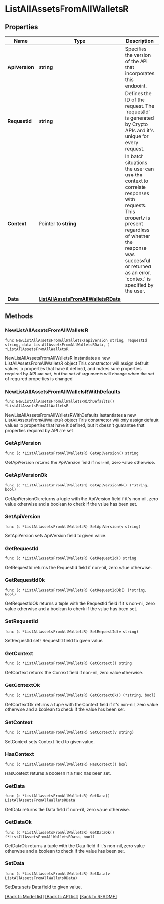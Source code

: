 # ListAllAssetsFromAllWalletsR

## Properties

Name | Type | Description | Notes
------------ | ------------- | ------------- | -------------
**ApiVersion** | **string** | Specifies the version of the API that incorporates this endpoint. | 
**RequestId** | **string** | Defines the ID of the request. The &#x60;requestId&#x60; is generated by Crypto APIs and it&#39;s unique for every request. | 
**Context** | Pointer to **string** | In batch situations the user can use the context to correlate responses with requests. This property is present regardless of whether the response was successful or returned as an error. &#x60;context&#x60; is specified by the user. | [optional] 
**Data** | [**ListAllAssetsFromAllWalletsRData**](ListAllAssetsFromAllWalletsRData.md) |  | 

## Methods

### NewListAllAssetsFromAllWalletsR

`func NewListAllAssetsFromAllWalletsR(apiVersion string, requestId string, data ListAllAssetsFromAllWalletsRData, ) *ListAllAssetsFromAllWalletsR`

NewListAllAssetsFromAllWalletsR instantiates a new ListAllAssetsFromAllWalletsR object
This constructor will assign default values to properties that have it defined,
and makes sure properties required by API are set, but the set of arguments
will change when the set of required properties is changed

### NewListAllAssetsFromAllWalletsRWithDefaults

`func NewListAllAssetsFromAllWalletsRWithDefaults() *ListAllAssetsFromAllWalletsR`

NewListAllAssetsFromAllWalletsRWithDefaults instantiates a new ListAllAssetsFromAllWalletsR object
This constructor will only assign default values to properties that have it defined,
but it doesn't guarantee that properties required by API are set

### GetApiVersion

`func (o *ListAllAssetsFromAllWalletsR) GetApiVersion() string`

GetApiVersion returns the ApiVersion field if non-nil, zero value otherwise.

### GetApiVersionOk

`func (o *ListAllAssetsFromAllWalletsR) GetApiVersionOk() (*string, bool)`

GetApiVersionOk returns a tuple with the ApiVersion field if it's non-nil, zero value otherwise
and a boolean to check if the value has been set.

### SetApiVersion

`func (o *ListAllAssetsFromAllWalletsR) SetApiVersion(v string)`

SetApiVersion sets ApiVersion field to given value.


### GetRequestId

`func (o *ListAllAssetsFromAllWalletsR) GetRequestId() string`

GetRequestId returns the RequestId field if non-nil, zero value otherwise.

### GetRequestIdOk

`func (o *ListAllAssetsFromAllWalletsR) GetRequestIdOk() (*string, bool)`

GetRequestIdOk returns a tuple with the RequestId field if it's non-nil, zero value otherwise
and a boolean to check if the value has been set.

### SetRequestId

`func (o *ListAllAssetsFromAllWalletsR) SetRequestId(v string)`

SetRequestId sets RequestId field to given value.


### GetContext

`func (o *ListAllAssetsFromAllWalletsR) GetContext() string`

GetContext returns the Context field if non-nil, zero value otherwise.

### GetContextOk

`func (o *ListAllAssetsFromAllWalletsR) GetContextOk() (*string, bool)`

GetContextOk returns a tuple with the Context field if it's non-nil, zero value otherwise
and a boolean to check if the value has been set.

### SetContext

`func (o *ListAllAssetsFromAllWalletsR) SetContext(v string)`

SetContext sets Context field to given value.

### HasContext

`func (o *ListAllAssetsFromAllWalletsR) HasContext() bool`

HasContext returns a boolean if a field has been set.

### GetData

`func (o *ListAllAssetsFromAllWalletsR) GetData() ListAllAssetsFromAllWalletsRData`

GetData returns the Data field if non-nil, zero value otherwise.

### GetDataOk

`func (o *ListAllAssetsFromAllWalletsR) GetDataOk() (*ListAllAssetsFromAllWalletsRData, bool)`

GetDataOk returns a tuple with the Data field if it's non-nil, zero value otherwise
and a boolean to check if the value has been set.

### SetData

`func (o *ListAllAssetsFromAllWalletsR) SetData(v ListAllAssetsFromAllWalletsRData)`

SetData sets Data field to given value.



[[Back to Model list]](../README.md#documentation-for-models) [[Back to API list]](../README.md#documentation-for-api-endpoints) [[Back to README]](../README.md)


